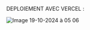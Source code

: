 DEPLOIEMENT AVEC VERCEL :



![Image 19-10-2024 à 05 06](https://github.com/user-attachments/assets/73424f57-1da1-4807-9a37-1591cd0c3aa8)
